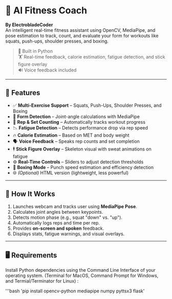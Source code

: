 # 🤖 AI Fitness Coach
**By ElectrobladeCoder**  
An intelligent real-time fitness assistant using OpenCV, MediaPipe, and pose estimation to track, count, and evaluate your form for workouts like squats, push-ups, shoulder presses, and boxing.

> 🧠 Built in Python  
> 🏋️ Real-time feedback, calorie estimation, fatigue detection, and stick figure overlay  
> 🔊 Voice feedback included  

---

## 🧩 Features

- ✅ **Multi-Exercise Support** – Squats, Push-Ups, Shoulder Presses, and Boxing
- 🧠 **Form Detection** – Joint-angle calculations with MediaPipe
- 🔁 **Rep & Set Counting** – Automatically tracks workout progress
- 📉 **Fatigue Detection** – Detects performance drop via rep speed
- 🔥 **Calorie Estimation** – Based on MET and body weight
- 🗣️ **Voice Feedback** – Speaks rep counts and set completion
- 🕴️ **Stick Figure Overlay** – Skeleton visual with sweat animations on fatigue
- ⚙️ **Real-Time Controls** – Sliders to adjust detection thresholds
- 💪 **Boxing Mode** – Punch speed estimation and efficiency detection
- 🌐 *(Optional)* HTML version (lightweight, less powerful)

---

## 📸   How It Works

1. Launches webcam and tracks user using **MediaPipe Pose**.
2. Calculates joint angles between keypoints.
3. Detects motion phase (e.g., squat "down" vs. "up").
4. Automatically logs reps and time per rep.
5. Provides **on-screen and spoken** feedback.
6. Displays stats, fatigue warnings, and visual overlays.

---

## 🖥️ Requirements

Install Python dependencies using the Command Line Interface of your operating system. (Terminal for MacOS, Command Prompt for Windows, and Termial/Terminator for Linux) :

'''bash
'pip install opencv-python mediapipe numpy pyttsx3 flask'


